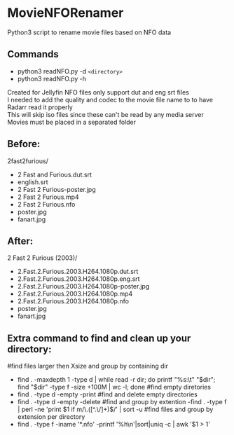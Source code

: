# MovieNFORenamer
Python3 script to rename movie files based on NFO data

## Commands
- python3 readNFO.py -d `<directory>`
- python3 readNFO.py -h

Created for Jellyfin NFO files only support dut and eng srt files  
I needed to add the quality and codec to the movie file name to to have Radarr read it properly  
This will skip iso files since these can't be read by any media server  
Movies must be placed in a separated folder

## Before:
2fast2furious/  
- 2 Fast and Furious.dut.srt
- english.srt
- 2 Fast 2 Furious-poster.jpg
- 2 Fast 2 Furious.mp4
- 2 Fast 2 Furious.nfo
- poster.jpg
- fanart.jpg

## After:
2 Fast 2 Furious (2003)/  
- 2.Fast.2.Furious.2003.H264.1080p.dut.srt
- 2.Fast.2.Furious.2003.H264.1080p.eng.srt
- 2.Fast.2.Furious.2003.H264.1080p-poster.jpg
- 2.Fast.2.Furious.2003.H264.1080p.mp4
- 2.Fast.2.Furious.2003.H264.1080p.nfo
- poster.jpg
- fanart.jpg

## Extra command to find and clean up your directory:
#find files larger then Xsize and group by containing dir
- find . -maxdepth 1 -type d | while read -r dir; do printf "%s:\t" "$dir"; find "$dir" -type f -size +100M | wc -l; done
#find empty diretories
- find . -type d -empty -print
#find and delete empty directories
- find . -type d -empty -delete
#find and group by extention
-find . -type f | perl -ne 'print $1 if m/\.([^.\/]+)$/' | sort -u
#find files and group by extension per directory
- find . -type f -iname '*.nfo' -printf '%h\n'|sort|uniq -c | awk '$1 > 1'
